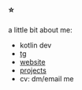 ### :star:

a little bit about me:

- kotlin dev
- [tg](https://t.me/demnometa)
- [website](http://demndevel.github.io)
- [projects](https://demndevel.github.io/projects/)
- cv: dm/email me
